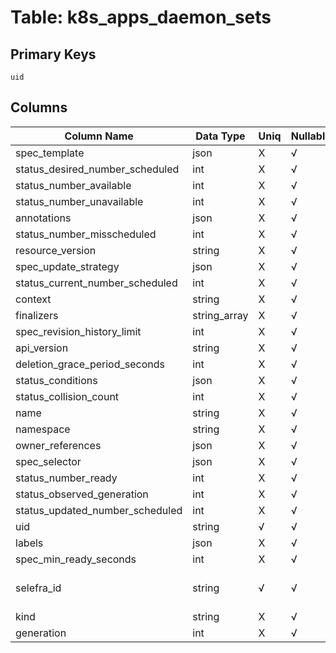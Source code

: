 # Table: k8s_apps_daemon_sets

## Primary Keys 

```
uid
```


## Columns 

|  Column Name   |  Data Type  | Uniq | Nullable | Description | 
|  ----  | ----  | ----  | ----  | ---- | 
| spec_template | json | X | √ |  | 
| status_desired_number_scheduled | int | X | √ |  | 
| status_number_available | int | X | √ |  | 
| status_number_unavailable | int | X | √ |  | 
| annotations | json | X | √ |  | 
| status_number_misscheduled | int | X | √ |  | 
| resource_version | string | X | √ |  | 
| spec_update_strategy | json | X | √ |  | 
| status_current_number_scheduled | int | X | √ |  | 
| context | string | X | √ |  | 
| finalizers | string_array | X | √ |  | 
| spec_revision_history_limit | int | X | √ |  | 
| api_version | string | X | √ |  | 
| deletion_grace_period_seconds | int | X | √ |  | 
| status_conditions | json | X | √ |  | 
| status_collision_count | int | X | √ |  | 
| name | string | X | √ |  | 
| namespace | string | X | √ |  | 
| owner_references | json | X | √ |  | 
| spec_selector | json | X | √ |  | 
| status_number_ready | int | X | √ |  | 
| status_observed_generation | int | X | √ |  | 
| status_updated_number_scheduled | int | X | √ |  | 
| uid | string | √ | √ |  | 
| labels | json | X | √ |  | 
| spec_min_ready_seconds | int | X | √ |  | 
| selefra_id | string | √ | √ | primary keys value md5 | 
| kind | string | X | √ |  | 
| generation | int | X | √ |  | 


